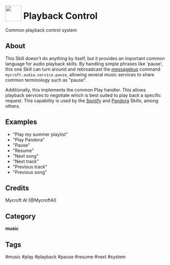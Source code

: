 # <img src='https://rawgithub.com/FortAwesome/Font-Awesome/master/advanced-options/raw-svg/solid/play.svg' card_color='#22a7f0' width='50' height='50' style='vertical-align:bottom'/> Playback Control
Common playback control system

## About
This Skill doesn't do anything by itself, but it provides an important common
language for audio playback skills.  By handling simple phrases like
'pause', this one Skill can turn around and rebroadcast the [messagebus](https://mycroft.ai/documentation/message-bus/)
command `mycroft.audio.service.pause`, allowing several music services to share
common terminology such as "pause".

Additionally, this implements the common Play handler.  This allows playback
services to negotiate which is best suited to play back a specific request.
This capability is used by the [Spotify](https://github.com/forslund/spotify-skill) and [Pandora](https://github.com/mycroftai/pianobar-skill) Skills, among others.

## Examples
* "Play my summer playlist"
* "Play Pandora"
* "Pause"
* "Resume"
* "Next song"
* "Next track"
* "Previous track"
* "Previous song"

## Credits
Mycroft AI (@MycroftAI)

## Category
**music**

## Tags
#music
#play
#playback
#pause
#resume
#next
#system
